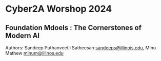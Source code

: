 # Cyber2A Worshop 2024 
## Foundation Mdoels : The Cornerstones of Modern AI

Authors:
Sandeep Puthanveetil Satheesan <sandeeps@illinois.edu>, Minu Mathew <minum@illinos.edu>

